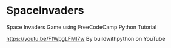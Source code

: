 # SpaceInvaders
Space Invaders Game using FreeCodeCamp Python Tutorial

https://youtu.be/FfWpgLFMI7w
By buildwithpython on YouTube
